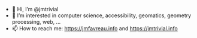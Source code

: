 - 👋 Hi, I’m @jmtrivial
- 👀 I’m interested in computer science, accessibility, geomatics, geometry processing, web, ...
- 📫 How to reach me: https://jmfavreau.info and https://jmtrivial.info

<!---
jmtrivial/jmtrivial is a ✨ special ✨ repository because its `README.md` (this file) appears on your GitHub profile.
You can click the Preview link to take a look at your changes.
--->
